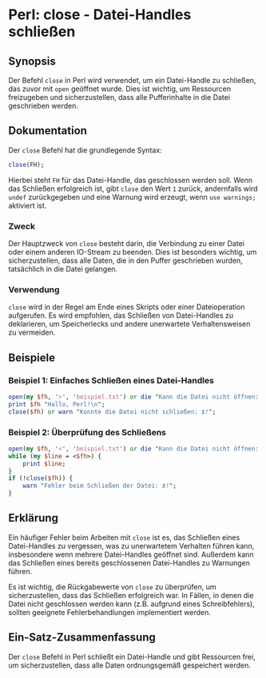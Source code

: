 <!--
Meta Description: # Perl: close - Datei-Handles schließen ## Synopsis Der Befehl `close` in Perl wird verwendet, um ein Datei-Handle zu schließen, das zuvor mit `open` ...
Meta Keywords: datei, close, die, schließen, das
-->

# Perl: close - Datei-Handles schließen

## Synopsis
Der Befehl `close` in Perl wird verwendet, um ein Datei-Handle zu schließen, das zuvor mit `open` geöffnet wurde. Dies ist wichtig, um Ressourcen freizugeben und sicherzustellen, dass alle Pufferinhalte in die Datei geschrieben werden.

## Dokumentation
Der `close` Befehl hat die grundlegende Syntax:

```perl
close(FH);
```

Hierbei steht `FH` für das Datei-Handle, das geschlossen werden soll. Wenn das Schließen erfolgreich ist, gibt `close` den Wert `1` zurück, andernfalls wird `undef` zurückgegeben und eine Warnung wird erzeugt, wenn `use warnings;` aktiviert ist.

### Zweck
Der Hauptzweck von `close` besteht darin, die Verbindung zu einer Datei oder einem anderen IO-Stream zu beenden. Dies ist besonders wichtig, um sicherzustellen, dass alle Daten, die in den Puffer geschrieben wurden, tatsächlich in die Datei gelangen. 

### Verwendung
`close` wird in der Regel am Ende eines Skripts oder einer Dateioperation aufgerufen. Es wird empfohlen, das Schließen von Datei-Handles zu deklarieren, um Speicherlecks und andere unerwartete Verhaltensweisen zu vermeiden.

## Beispiele

### Beispiel 1: Einfaches Schließen eines Datei-Handles
```perl
open(my $fh, '>', 'beispiel.txt') or die "Kann die Datei nicht öffnen: $!";
print $fh "Hallo, Perl!\n";
close($fh) or warn "Konnte die Datei nicht schließen: $!";
```

### Beispiel 2: Überprüfung des Schließens
```perl
open(my $fh, '<', 'beispiel.txt') or die "Kann die Datei nicht öffnen: $!";
while (my $line = <$fh>) {
    print $line;
}
if (!close($fh)) {
    warn "Fehler beim Schließen der Datei: $!";
}
```

## Erklärung
Ein häufiger Fehler beim Arbeiten mit `close` ist es, das Schließen eines Datei-Handles zu vergessen, was zu unerwartetem Verhalten führen kann, insbesondere wenn mehrere Datei-Handles geöffnet sind. Außerdem kann das Schließen eines bereits geschlossenen Datei-Handles zu Warnungen führen. 

Es ist wichtig, die Rückgabewerte von `close` zu überprüfen, um sicherzustellen, dass das Schließen erfolgreich war. In Fällen, in denen die Datei nicht geschlossen werden kann (z.B. aufgrund eines Schreibfehlers), sollten geeignete Fehlerbehandlungen implementiert werden.

## Ein-Satz-Zusammenfassung
Der `close` Befehl in Perl schließt ein Datei-Handle und gibt Ressourcen frei, um sicherzustellen, dass alle Daten ordnungsgemäß gespeichert werden.